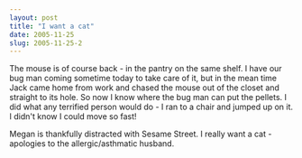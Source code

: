 ```yaml
---
layout: post
title: "I want a cat"
date: 2005-11-25
slug: 2005-11-25-2
---
```


The mouse is of course back - in the pantry on the same shelf.  I have our bug man coming sometime today to take care of it, but in the mean time Jack came home from work and chased the mouse out of the closet and straight to its hole.  So now I know where the bug man can put the pellets. I did what any terrified person would do - I ran to a chair and jumped up on it.  I didn&apos;t know I could move so fast!

Megan is thankfully distracted with Sesame Street.  I really want a cat - apologies to the allergic/asthmatic husband.
